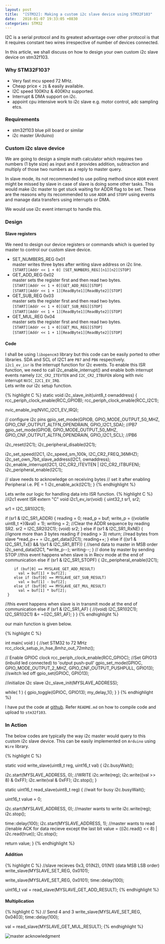 ```yaml
---
layout: post
title:  "[STM32]: Making a custom i2c slave device using STM32F103"
date:   2018-01-07 19:33:05 +0830
categories: STM32
---
```


I2C is a serial protocol and its greatest advantage over other protocol is that it requires constant two wires irrespective of number of devices connected.  

In this article, we shall discuss on how to design your own custom i2c slave device on stm32f103.


### Why STM32F103?

- Very fast mcu speed 72 MHz.
- Cheap price < `2$` & easily available. 
- I2C speed 100Khz & 400Khz supported. 
- Interrupt & DMA support on i2c.
- appoint cpu intensive work to i2c slave e.g. motor control, adc sampling etcs.


### Requirements

- stm32f103 blue pill board or similar
- i2c master (Arduino)

### Custom i2c slave device

We are going to design a simple math calculator which requires two numbers (1 byte size) as input and it provides addition, subtraction and multiply of those two numbers as a reply to master query.  


In slave mode, its not recommended to use polling method since `ADDR` event might be missed by slave in case of slave is doing some other tasks.
This would make i2c master to get stuck waiting for ADDR flag to be set. These are the reasons why its recommended to use `ADDR` and `STOPF`
using events and manage data transfers using interrupts or DMA.

We would use i2c event interrupt to handle this.

### Design
#### Slave registers  
 We need to design our device registers or commands which is queried by master to control our custom slave device.

 - SET_NUMBERS_REG 0x01    
    master writes three bytes after writing slave address on i2c line.  
    `[START][Addr << 1 + 0] [SET_NUMBERS_REG][n1][n2][STOP]` 
 - GET_ADD_REG 0x02  
   master sets the register first and then read two bytes.  
   `[START][Addr << 1 + 0][GET_ADD_REG][STOP]`  
   `[START][Addr << 1 + 1][ReadByte1][ReadByte2][STOP]`  
 - GET_SUB_REG 0x03  
    master sets the register first and then read two bytes.  
    `[START][Addr << 1 + 0][GET_SUB_REG][STOP]`  
    `[START][Addr << 1 + 1][ReadByte1][ReadByte2][STOP]`  
 - GET_MUL_REG 0x04  
      master sets the register first and then read two bytes.  
     `[START][Addr << 1 + 0][GET_MUL_REG][STOP]`  
     `[START][Addr << 1 + 1][ReadByte1][ReadByte2][STOP]`    


#### Code
I shall be using `libopencm3` library but this code can be easily ported to other libraries.
SDA and SCL of I2C1 are `PB7` and `PB6` respectively.  
`i2c1_ev_isr` is the interrupt function for i2c events. To enable this ISR function, we need to call i2c_enable_interrupt()
and enable both interrupt events namely `I2C_CR2_ITEVTEN` and `I2C_CR2_ITBUFEN` along with nvic interrupt `NVIC_I2C1_EV_IRQ`.  
Lets write our i2c setup function.  

{% highlight C %}
static void
i2c_slave_init(uint8_t ownaddress)
{
   rcc_periph_clock_enable(RCC_GPIOB);
   rcc_periph_clock_enable(RCC_I2C1);

   nvic_enable_irq(NVIC_I2C1_EV_IRQ);

   // configure i2c pins
   gpio_set_mode(GPIOB, GPIO_MODE_OUTPUT_50_MHZ, GPIO_CNF_OUTPUT_ALTFN_OPENDRAIN, GPIO_I2C1_SDA); //PB7
   gpio_set_mode(GPIOB, GPIO_MODE_OUTPUT_50_MHZ, GPIO_CNF_OUTPUT_ALTFN_OPENDRAIN, GPIO_I2C1_SCL); //PB6

   i2c_reset(I2C1);
   i2c_peripheral_disable(I2C1);

   i2c_set_speed(I2C1, i2c_speed_sm_100k, I2C_CR2_FREQ_36MHZ);
   i2c_set_own_7bit_slave_address(I2C1, ownaddress);
   i2c_enable_interrupt(I2C1, I2C_CR2_ITEVTEN | I2C_CR2_ITBUFEN);
   i2c_peripheral_enable(I2C1);

   // slave needs to acknowledge on receiving bytes
   // set it after enabling Peripheral i.e. PE = 1
   i2c_enable_ack(I2C1);
}
{% endhighlight %}

Lets write our logic for handling data into ISR function.
{% highlight C %}
//i2c1 event ISR
extern "C" void i2c1_ev_isr(void)
{
   uint32_t sr1, sr2;

   sr1 = I2C_SR1(I2C1);

   if (sr1 & I2C_SR1_ADDR)
     {
        reading = 0;
        read_p = buf;
        write_p = ((volatile uint8_t *)(&val) + 1);
        writing = 2;
        //Clear the ADDR sequence by reading SR2.
        sr2 = I2C_SR2(I2C1);
        (void) sr2;
     }
   else if (sr1 & I2C_SR1_RxNE)
     {
        //ignore more than 3 bytes reading
        if (reading > 3)
          return;
        //read bytes from slave
        *read_p++ = i2c_get_data(I2C1);
        reading++;
     }
   else if ((sr1 & I2C_SR1_TxE) && !(sr1 & I2C_SR1_BTF))
     {
        //send data to master in MSB order
        i2c_send_data(I2C1, *write_p--);
        writing--;
     }
   // done by master by sending STOP
   //this event happens when slave is in Recv mode at the end of communication
   else if (sr1 & I2C_SR1_STOPF)
     {
        i2c_peripheral_enable(I2C1);

        if (buf[0] == MYSLAVE_GET_ADD_RESULT)
          val = buf[1] + buf[2];
        else if (buf[0] == MYSLAVE_GET_SUB_RESULT)
          val = buf[1] - buf[2];
        else if (buf[0] == MYSLAVE_GET_MUL_RESULT)
          val = buf[1] * buf[2];
     }
   //this event happens when slave is in transmit mode at the end of communication
   else if (sr1 & I2C_SR1_AF)
     {
        //(void) I2C_SR1(I2C1);
        I2C_SR1(I2C1) &= ~(I2C_SR1_AF);
     }
}
{% endhighlight %}

our main function is given below.

{% highlight C %}

int main( void )
{
   //set STM32 to 72 MHz
   rcc_clock_setup_in_hse_8mhz_out_72mhz();

   // Enable GPIOC clock
   rcc_periph_clock_enable(RCC_GPIOC);
   //Set GPIO13 (inbuild led connected) to 'output push-pull'
   gpio_set_mode(GPIOC, GPIO_MODE_OUTPUT_2_MHZ, GPIO_CNF_OUTPUT_PUSHPULL,
                 GPIO13);
   //switch led off
   gpio_set(GPIOC, GPIO13);

   //initialize i2c slave
   i2c_slave_init(MYSLAVE_ADDRESS);

   while( 1 )
     {
        gpio_toggle(GPIOC, GPIO13);
        my_delay_1();
     }
}
{% endhighlight %}

I have put the code at [github][proj-link]. Refer `README.md` on how to compile code and upload to `stm32f103`.

### In Action

The below codes are typically the way i2c master would query to this custom i2c slave device.
This can be easily implemented on `Arduino` using `Wire` library.

{% highlight C %}

static void
write_slave(uint8_t reg, uint16_t val)
{
   i2c.busyWait();

   i2c.start(MYSLAVE_ADDRESS, 0); //WRITE
   i2c.write(reg);
   i2c.write((val >> 8) & 0xFF);
   i2c.write(val & 0xFF);
   i2c.stop();
}

static uint16_t
read_slave(uint8_t reg)
{
   //wait for busy
   i2c.busyWait();

   uint16_t value = 0;

   i2c.start(MYSLAVE_ADDRESS, 0); //master wants to write
   i2c.write(reg);
   i2c.stop();

   time::delay(100);
   i2c.start(MYSLAVE_ADDRESS, 1);  //master wants to read
   //enable ACK for data recieve except the last bit
   value = ((i2c.read() << 8) | i2c.read(true));
   i2c.stop();

   return value;
}
{% endhighlight %}

#### Addition

{% highlight C %}
//slave recieves 0x3, 01(N2), 01(N1) (data MSB LSB order)
write_slave(MYSLAVE_SET_REG, 0x0101);

write_slave(MYSLAVE_SET_REG, 0x0101);
time::delay(100);

uint16_t val = read_slave(MYSLAVE_GET_ADD_RESULT);
{% endhighlight %}

#### Multiplication
{% highlight C %}
// Send 4 and 3
write_slave(MYSLAVE_SET_REG, 0x0403);
time::delay(100);

val = read_slave(MYSLAVE_GET_MUL_RESULT);
{% endhighlight %}

![master acknowledgment](https://pbs.twimg.com/media/DS78JxfVAAESyO4.jpg)

[proj-link]:https://github.com/amitesh-singh/i2c-slave-stm32f1
